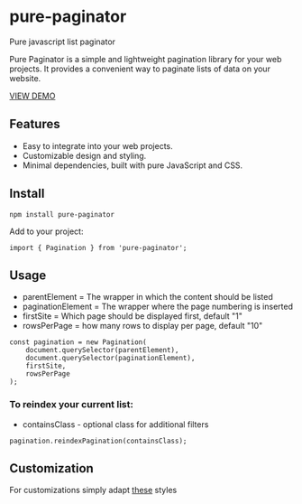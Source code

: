 # pure-paginator
Pure javascript list paginator

Pure Paginator is a simple and lightweight pagination library for your web projects. It provides a convenient way to paginate lists of data on your website.

[VIEW DEMO](https://justklopsi.github.io/pure-paginator/)

## Features

- Easy to integrate into your web projects.
- Customizable design and styling.
- Minimal dependencies, built with pure JavaScript and CSS.

## Install

`npm install pure-paginator`

Add to your project:

`import { Pagination } from 'pure-paginator';`


## Usage

- parentElement = The wrapper in which the content should be listed
- paginationElement = The wrapper where the page numbering is inserted
- firstSite = Which page should be displayed first, default "1"
- rowsPerPage = how many rows to display per page, default "10"

```
const pagination = new Pagination(
    document.querySelector(parentElement),
    document.querySelector(paginationElement),
    firstSite,
    rowsPerPage
);
```

### To reindex your current list:

- containsClass - optional class for additional filters

```
pagination.reindexPagination(containsClass);
```

## Customization

For customizations simply adapt [these](pagination.css) styles
